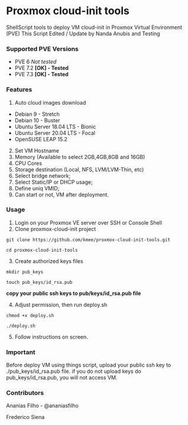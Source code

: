 # Proxmox cloud-init tools
ShellScript tools to deploy VM cloud-init in Proxmox Virtual Environment (PVE)
This Script Edited / Update by Nanda Anubis and Testing

### Supported PVE Versions
- PVE 6 *Not tested*
- PVE 7.2 **[OK] - Tested**
- PVE 7.3 **[OK] - Tested**

### Features
1. Auto cloud images download
- Debian 9 - Stretch
- Debian 10 - Buster
- Ubuntu Server 18.04 LTS - Bionic
- Ubuntu Server 20.04 LTS - Focal
- OpenSUSE LEAP 15.2
2. Set VM Hostname
3. Memory (Available to select 2GB,4GB,8GB and 16GB)
4. CPU Cores
5. Storage destination (Local, NFS, LVM/LVM-Thin, etc)
6. Select bridge network;
7. Select Static/IP or DHCP usage;
8. Define uniq VMID;
9. Can start or not, VM after deployment.

### Usage
1. Login on your Proxmox VE server over SSH or Console Shell
2. Clone proxmox-cloud-init project
```
git clone https://github.com/kmee/proxmox-cloud-init-tools.git
```
```
cd proxmox-cloud-init-tools
```
3. Create authorized keys files
```
mkdir pub_keys
```
```
touch pub_keys/id_rsa.pub
```
**copy your public ssh keys to pub/keys/id_rsa.pub file**

4. Adjust permission, then run deploy.sh
```
chmod +x deploy.sh
```
```
./deploy.sh
```
5. Follow instructions on screen.

### Important
Before deploy VM using things script, upload your public ssh key to ./pub_keys/id_rsa.pub file.
if you do not upload keys do pub_keys/id_rsa.pub, you will not access VM.

### Contributors
Ananias Filho - @ananiasfilho

Frederico Siena 
